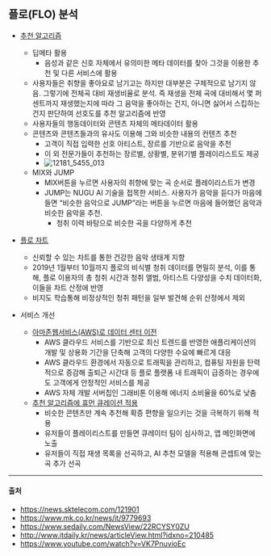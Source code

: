 ## 플로(FLO) 분석

* [추천 알고리즘](https://www.youtube.com/watch?v=VK7PnuvioEc)
  * 딥메타 활용
    * 음성과 같은 신호 자체에서 유의미한 메타 데이터를 찾아 그것을 이용한 추천 및 다른 서비스에 활용
  * 사용자들은 취향을 좋아요로 남기고는 하지만 대부분은 구체적으로 남기지 않음. 그렇기에 전체곡 대비 재생비율로 분석. 즉 재생을 전체 곡에 대비해서 몇 퍼센트까지 재생했는지에 따라 그 음악을 좋아하는 건지, 아니면 싫어서 스킵하는 건지 판단하여 선호도를 추천 알고리즘에 반영
  * 사용자들의 행동데이터와 콘텐츠 자체의 메타데이터 활용 
  * 콘텐츠와 콘텐츠들과의 유사도 이용해 그와 비슷한 내용의 컨텐츠 추천
    * 고객이 직접 입력한 선호 아티스트, 장르를 기반으로 음악을 추천
    * 이 외 전문가들이 추천하는 장르별, 상황별, 분위기별 플레이리스트도 제공
    * ![12181_5455_013](C:\Users\hj\Desktop\12181_5455_013.jpg)
  * MIX와 JUMP
    * MIX버튼을 누르면 사용자의 취향에 맞는 곡 순서로 플레이리스트가 변경
    * JUMP는 NUGU AI 기술을 접목한 서비스. 사용자가 음악을 듣다가 마음에 들면 “비슷한 음악으로 JUMP”라는 버튼을 누르면 마음에 들어했던 음악과 비슷한 음악을 추천. 
      * 청취 이력 바탕으로 비슷한 곡을 다양하게 추천



* [플로 차트](https://news.sktelecom.com/121901)
  * 신뢰할 수 있는 차트를 통한 건강한 음악 생태계 지향
  * 2019년 1월부터 10월까지 플로의 비식별 청취 데이터를 면밀히 분석, 이를 통해, 플로 이용자의 총 청취 시간과 청취 앨범, 아티스트 다양성을 수치 데이터화, 이들을 차트 산정에 반영
  * 비지도 학습통해 비정상적인 청취 패턴을 일부 발견해 순위 산정에서 제외
* 서비스 개선
  * [아마존웹서비스(AWS)로 데이터 센터 이전](http://www.itdaily.kr/news/articleView.html?idxno=210485)
    * AWS 클라우드 서비스를 기반으로 최신 트렌드를 반영한 애플리케이션의 개발 및 상용화 기간을 단축해 고객의 다양한 수요에 빠르게 대응
    * AWS 클라우드 환경에서 자동으로 트래픽을 관리하고, 컴퓨팅 자원을 탄력적으로 증감해 출퇴근 시간대 등 플로 플랫폼 내 트래픽이 급증하는 경우에도 고객에게 안정적인 서비스를 제공
    * AWS 자체 개발 서버칩인 그래비톤 이용해 에너지 소비율을 60%로 낮춤
  * [추천 알고리즘에 휴먼 큐레이션 적용](https://www.sedaily.com/NewsView/22RCYSY0ZU)
    * 비슷한 콘텐츠만 계속 추천해 확증 편향을 일으키는 것을 극복하기 위해 적용
    * 유저들이 플레이리스트를 만들면 큐레이터 팀이 심사하고, 앱 메인화면에 노출
    * 유저들이 직접 재생 목록을 선곡하고, AI 추천 모델을 적용해 콘셉트에 맞는 곡 추가 선곡

-----------------------------

#### 출처

* https://news.sktelecom.com/121901
* https://www.mk.co.kr/news/it/9779693
* https://www.sedaily.com/NewsView/22RCYSY0ZU
* http://www.itdaily.kr/news/articleView.html?idxno=210485
* https://www.youtube.com/watch?v=VK7PnuvioEc












